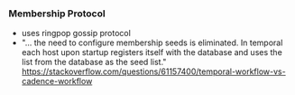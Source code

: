 

### Membership Protocol

- uses ringpop gossip protocol
- "... the need to configure membership seeds is eliminated. In temporal each host upon startup registers itself with the database and uses the list from the database as the seed list."
    https://stackoverflow.com/questions/61157400/temporal-workflow-vs-cadence-workflow
